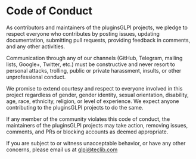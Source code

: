 # Code of Conduct

As contributors and maintainers of the pluginsGLPI projects, we pledge to respect everyone who contributes by posting issues, updating documentation, submitting pull requests, providing feedback in comments, and any other activities.

Communication through any of our channels (GitHub, Telegram, mailing lists, Google+, Twitter, etc.) must be constructive and never resort to personal attacks, trolling, public or private harassment, insults, or other unprofessional conduct.

We promise to extend courtesy and respect to everyone involved in this project regardless of gender, gender identity, sexual orientation, disability, age, race, ethnicity, religion, or level of experience. We expect anyone contributing to the pluginsGLPI projects to do the same.

If any member of the community violates this code of conduct, the maintainers of the pluginsGLPI projects may take action, removing issues, comments, and PRs or blocking accounts as deemed appropriate.

If you are subject to or witness unacceptable behavior, or have any other concerns, please email us at glpi@teclib.com
